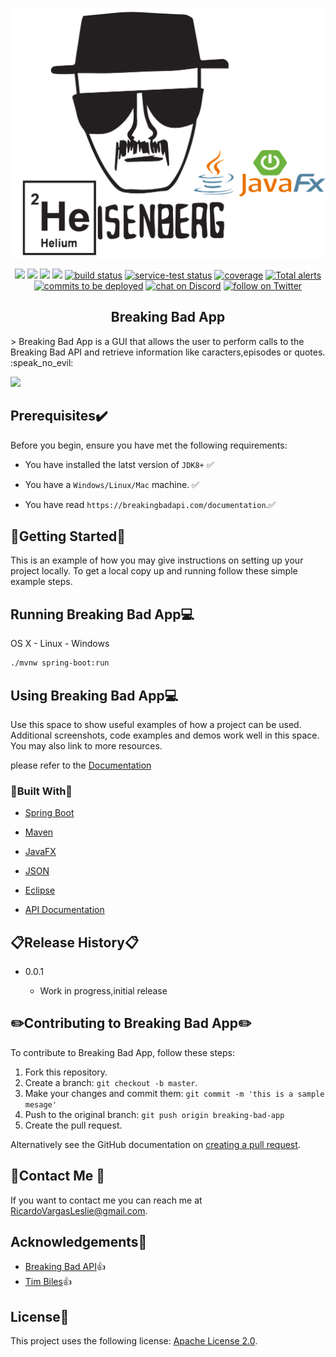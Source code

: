 <p align="center">
    <img src="img/main.png"
        height="400" height="400">
</p>
<p align="center">
    <a href="https://github.com/badges/shields/graphs/contributors" alt="Contributors">
        <img src="https://img.shields.io/github/contributors/badges/shields" /></a>
    <a href="#backers" alt="Backers on Open Collective">
        <img src="https://img.shields.io/opencollective/backers/shields" /></a>
    <a href="#sponsors" alt="Sponsors on Open Collective">
        <img src="https://img.shields.io/opencollective/sponsors/shields" /></a>
    <a href="https://github.com/badges/shields/pulse" alt="Activity">
        <img src="https://img.shields.io/github/commit-activity/m/badges/shields" /></a>
    <a href="https://circleci.com/gh/badges/shields/tree/master">
        <img src="https://img.shields.io/circleci/project/github/badges/shields/master" alt="build status"></a>
    <a href="https://circleci.com/gh/badges/daily-tests">
        <img src="https://img.shields.io/circleci/project/github/badges/daily-tests?label=service%20tests"
            alt="service-test status"></a>
    <a href="https://coveralls.io/github/badges/shields">
        <img src="https://img.shields.io/coveralls/github/badges/shields"
            alt="coverage"></a>
    <a href="https://lgtm.com/projects/g/badges/shields/alerts/">
        <img src="https://img.shields.io/lgtm/alerts/g/badges/shields"
            alt="Total alerts"/></a>
    <a href="https://github.com/badges/shields/compare/gh-pages...master">
        <img src="https://img.shields.io/github/commits-since/badges/shields/gh-pages?label=commits%20to%20be%20deployed"
            alt="commits to be deployed"></a>
    <a href="https://discord.gg/HjJCwm5">
        <img src="https://img.shields.io/discord/308323056592486420?logo=discord"
            alt="chat on Discord"></a>
    <a href="https://twitter.com/intent/follow?screen_name=shields_io">
        <img src="https://img.shields.io/twitter/follow/shields_io?style=social&logo=twitter"
            alt="follow on Twitter"></a>
</p>



  <h2 align="center">Breaking Bad App</h2>
> Breaking Bad App  is a  GUI  that allows the user to perform calls to the Breaking Bad API and retrieve information like caracters,episodes or quotes. :speak_no_evil:

![](C:/Users/Ric/Desktop/header.png)

## Prerequisites:heavy_check_mark:

Before you begin, ensure you have met the following requirements:


* You have installed the latst version of `JDK8+` :white_check_mark:

* You have a `Windows/Linux/Mac` machine. :white_check_mark:

* You have read `https://breakingbadapi.com/documentation`.:white_check_mark:

  

## :checkered_flag:Getting Started:checkered_flag:

This is an example of how you may give instructions on setting up your project locally.
To get a local copy up and running follow these simple example steps.



## Running Breaking Bad App:computer:

OS X - Linux - Windows

```sh
./mvnw spring-boot:run
```



## Using Breaking Bad App:computer:

Use this space to show useful examples of how a project can be used. Additional screenshots, code examples and demos work well in this space. You may also link to more resources.

 please refer to the [Documentation](https://breakingbadapi.com/documentation)



### :hammer:Built With:wrench:

* [Spring Boot](https://spring.io/projects/spring-boot)

* [Maven](https://maven.apache.org/)

* [JavaFX](https://openjfx.io/)

* [JSON](https://www.json.org/json-en.html)

* [Eclipse](https://www.eclipse.org/ide/)

* [API Documentation](https://breakingbadapi.com/documentation)

  

## :clipboard:Release History:clipboard:

* 0.0.1
  
  * Work in progress,initial release
  
    

## :pencil2:Contributing to Breaking Bad App:pencil2:
To contribute to Breaking Bad App, follow these steps:

1. Fork this repository.
2. Create a branch: `git checkout -b master`.
3. Make your changes and commit them: `git commit -m 'this is a sample mesage'`
4. Push to the original branch: `git push origin breaking-bad-app`
5. Create the pull request.

Alternatively see the GitHub documentation on [creating a pull request](https://help.github.com/en/github/collaborating-with-issues-and-pull-requests/creating-a-pull-request).

## :email:Contact Me :email:

If you want to contact me you can reach me at RicardoVargasLeslie@gmail.com.

## Acknowledgements:open_hands:

* [Breaking Bad API](https://www.breakingbadapi.com/):thumbsup:
* [Tim Biles](@timbiles):thumbsup:

## License:scroll:

This project uses the following license: [Apache License 2.0](<link>).